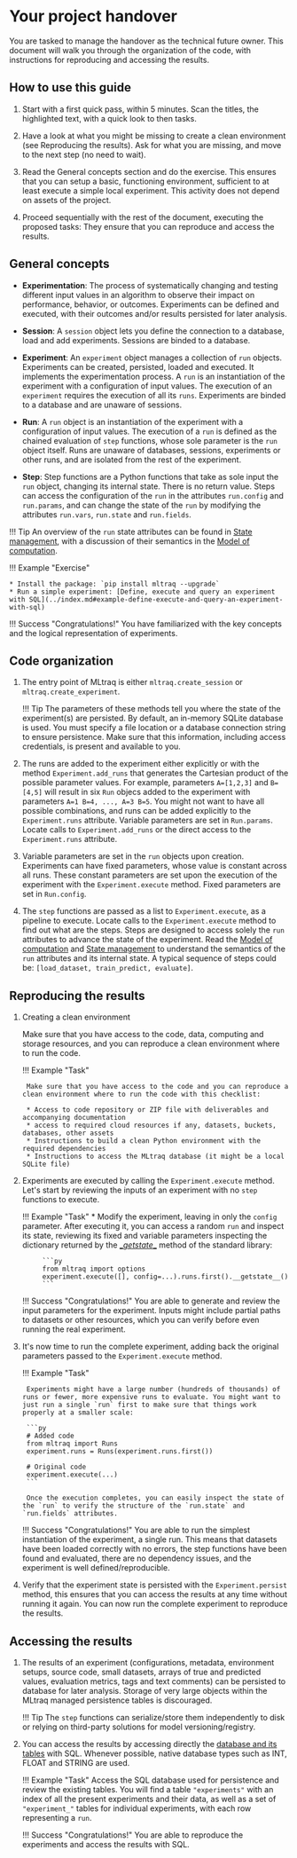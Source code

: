 # Your project handover

You are tasked to manage the handover as the technical future owner.
This document will walk you through the organization of the code, with instructions for reproducing and accessing the results.

## How to use this guide

1. Start with a first quick pass, within 5 minutes. Scan the titles, the highlighted text, with a quick look to then tasks.

2. Have a look at what you might be missing to create a clean environment (see Reproducing the results). Ask for what you are missing, and move to the next step (no need to wait).

2. Read the General concepts section and do the exercise. This ensures that you can setup a basic, functioning environment, sufficient to at least execute a simple local experiment. This activity does not depend on assets of the project.

3. Proceed sequentially with the rest of the document, executing the proposed tasks: They ensure that you can reproduce and access the results.


## General concepts

<!-- general_concepts:begin -->

* **Experimentation**: The process of systematically changing and testing different input values in an algorithm to observe their impact on performance, behavior, or outcomes. Experiments can be defined and executed, with their outcomes and/or results persisted for later analysis.

* **Session**: A `session` object lets you define the connection to a database, load and add experiments. Sessions are binded to a database.

* **Experiment**: An `experiment` object manages a collection of `run` objects. Experiments can be created, persisted, loaded and executed. It implements the experimentation process. A `run` is an instantiation of the experiment with a configuration of input values. The execution of an `experiment` requires the execution of all its `runs`. Experiments are binded to a database and are unaware of sessions.

* **Run**: A `run` object is an instantiation of the experiment with a configuration of input values. The execution of a `run` is defined as the chained evaluation of `step` functions, whose sole parameter is the `run` object itself. Runs are unaware of databases, sessions, experiments or other runs, and are isolated from the rest of the experiment.

* **Step**: Step functions are a Python functions that take as sole input the `run` object, changing its internal state. There is no return value. Steps can access the configuration of the `run` in the attributes `run.config` and `run.params`, and can change the state of the `run` by modifying the attributes `run.vars`, `run.state` and `run.fields`.

!!! Tip
    An overview of the `run` state attributes can be found in [State management](./state.md), with a discussion of their semantics in the [Model of computation](./computation-model.md).

<!-- general_concepts:end -->

!!! Example "Exercise"

    * Install the package: `pip install mltraq --upgrade`
    * Run a simple experiment: [Define, execute and query an experiment with SQL](../index.md#example-define-execute-and-query-an-experiment-with-sql)

!!! Success "Congratulations!"
    You have familiarized with the key concepts and the logical representation of experiments.

## Code organization

1. The entry point of MLtraq is either `mltraq.create_session` or `mltraq.create_experiment`. 

    !!! Tip
        The parameters of these methods tell you where the state of the experiment(s) are persisted.
        By default, an in-memory SQLite database is used. You must specify a file location
        or a database connection string to ensure persistence. Make sure that this information,
        including access credentials, is present and available to you.

2. The runs are added to the experiment either explicitly or with the method `Experiment.add_runs` that generates the Cartesian product of the possible parameter values. For example, parameters `A=[1,2,3]` and `B=[4,5]` will result in six `Run` objecs added to the experiment with parameters `A=1 B=4, ..., A=3 B=5`. You might not want to have all possible combinations, and runs can be added explicitly to the `Experiment.runs` attribute. Variable parameters are set in `Run.params`. Locate calls to `Experiment.add_runs` or the direct access to the `Experiment.runs` attribute.
3. Variable parameters are set in the `run` objects upon creation. Experiments can have fixed parameters, whose value is constant across all runs. These constant parameters are set upon the execution of the experiment with the `Experiment.execute` method. Fixed parameters are set in `Run.config`.
4. The `step` functions are passed as a list to `Experiment.execute`, as a pipeline to execute. Locate calls to the `Experiment.execute` method to find out what are the steps. Steps are designed to access solely the `run` attributes to advance the state of the experiment. Read the [Model of computation](./computation-model.md) and [State management](./state.md) to understand the semantics of the `run` attributes and its internal state. A typical sequence of steps could be: `[load_dataset, train_predict, evaluate]`.

## Reproducing the results

1. Creating a clean environment

    Make sure that you have access to the code, data, computing and storage resources, and you can reproduce a clean environment where to run the code.

    !!! Example "Task"
    
        Make sure that you have access to the code and you can reproduce a clean environment where to run the code with this checklist:

        * Access to code repository or ZIP file with deliverables and accompanying documentation
        * access to required cloud resources if any, datasets, buckets, databases, other assets
        * Instructions to build a clean Python environment with the required dependencies
        * Instructions to access the MLtraq database (it might be a local SQLite file)

2. Experiments are executed by calling the `Experiment.execute` method. Let's start by reviewing the inputs of an experiment with no `step` functions to execute.

    !!! Example "Task"
        * Modify the experiment, leaving in only the `config` parameter. After executing it,
        you can access a random `run` and inspect its state, reviewing its fixed and variable parameters inspecting the dictionary returned by the [\__getstate__](https://docs.python.org/3/library/pickle.html#object.__getstate__) method of the standard library:
    
            ```py
            from mltraq import options
            experiment.execute([], config=...).runs.first().__getstate__()
            ```

    !!! Success "Congratulations!"
        You are able to generate and review the input parameters for the experiment.
        Inputs might include partial paths to datasets or other resources, which you can verify
        before even running the real experiment.

3. It's now time to run the complete experiment, adding back the original parameters passed to the `Experiment.execute` method.

    !!! Example "Task"

        Experiments might have a large number (hundreds of thousands) of runs or fewer, more expensive runs to evaluate. You might want to just run a single `run` first to make sure that things work properly at a smaller scale:

        ```py
        # Added code
        from mltraq import Runs
        experiment.runs = Runs(experiment.runs.first())

        # Original code
        experiment.execute(...)
        ```

        Once the execution completes, you can easily inspect the state of the `run` to verify the structure of the `run.state` and `run.fields` attributes.

    !!! Success "Congratulations!"
        You are able to run the simplest instantiation of the experiment, a single run. This means that
        datasets have been loaded correctly with no errors, the step functions have been found and evaluated,
        there are no dependency issues, and the experiment is well defined/reproducible.

4. Verify that the experiment state is persisted with the `Experiment.persist` method, this ensures that you can access the results at any time without running it again. You can now run the complete experiment to reproduce the results.

## Accessing the results

1. The results of an experiment (configurations, metadata, environment setups, source code, small datasets, arrays of true and predicted values, evaluation metrics, tags and text comments) can be persisted to database for later analysis. Storage of very large objects within the MLtraq managed persistence tables is discouraged. 

    !!! Tip
        The `step` functions can serialize/store them independently to disk or relying on third-party solutions for model versioning/registry.

2. You can access the results by accessing directly the [database and its tables](./storage.md) with SQL. Whenever possible, native database types such as INT, FLOAT and STRING are used.

    !!! Example "Task"
        Access the SQL database used for persistence and review the existing tables. You will find a table `"experiments"` with an index of all the present experiments and their data, as well as a set of `"experiment_"` tables for individual experiments, with each row representing a `run`.

    !!! Success "Congratulations!"
        You are able to reproduce the experiments and access the results with SQL.